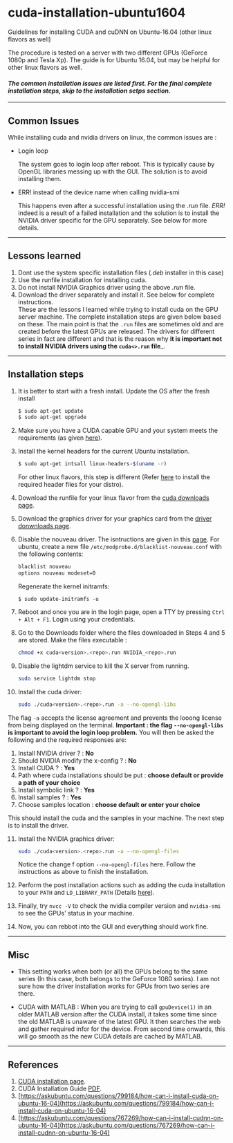 # cuda-installation-ubuntu1604
Guidelines for installing CUDA and cuDNN on Ubuntu-16.04 (other linux flavors as well)

The procedure is tested on a server with two different GPUs (GeForce 1080p and Tesla Xp).
The guide is for Ubuntu 16.04, but may be helpful for other linux flavors as well.

#### *The common installation issues are listed first. For the final complete installation steps, skip to the installation setps section.* ####
----
 ## Common Issues ##
While installing cuda and nvidia drivers on linux, the common issues are :
* Login loop 
  
  The system goes to login loop after reboot. This is typically cause by OpenGL libraries messing up with the GUI. The solution is to avoid installing them.

* ERR! instead of the device name when calling nvidia-smi
  
  This happens even after a successful installation using the *.run* file. *ERR!* indeed is a result of a failed installation and the solution is to install the NVIDIA driver specific for the GPU separately. See below for more details.
----
## Lessons learned ##
 1. Dont use the system specific installation files (*.deb* installer in this case)
 2. Use the runfile installation for installing cuda.
 3. Do not install NVIDIA Graphics driver using the above *.run* file.
 4. Download the driver separately and install it. See below for complete instructions.  
  These are the lessons I learned while trying to install cuda on the GPU server machine. The complete installation steps are   given below based on these. The main point is that the `.run` files are sometimes old and are created before the latest GPUs are released. The drivers for different series in fact are different and that is the reason why __it is important not to install NVIDIA drivers using the `cuda<>.run` file___.
----
## Installation steps ##
1. It is better to start with a fresh install. Update the OS after the fresh install
      
   ```bash
   $ sudo apt-get update 
   $ sudo apt-get upgrade 
   ```
2. Make sure you have a CUDA capable GPU and your system meets the requirements (as given [here](http://docs.nvidia.com/cuda/cuda-installation-guide-linux/index.html#pre-installation-actions)).

3. Install the kernel headers for the current Ubuntu installation.
    ```bash
    $ sudo apt-get intsall linux-headers-$(uname -r)
    ```
    For other linux flavors, this step is different (Refer [here](http://docs.nvidia.com/cuda/cuda-installation-guide-linux/index.html#pre-installation-actions) to install the required header files for your distro).
  
4. Download the runfile for your linux flavor from the [cuda downloads page](https://developer.nvidia.com/cuda-downloads).

5. Download the graphics driver for your graphics card from the [driver donwnloads page](http://www.nvidia.com/Download/index.aspx?lang=en-us).

6. Disable the nouveau driver. The isntructions are given in this [page](http://docs.nvidia.com/cuda/cuda-installation-guide-linux/index.html#runfile-nouveau). For ubuntu, create a new file `/etc/modprobe.d/blacklist-nouveau.conf` with the following contents:
    ```bash
    blacklist nouveau
    options nouveau modeset=0  
    ```
    Regenerate the kernel initramfs:
    
       $ sudo update-initramfs -u
      
7. Reboot and once you are in the login page, open a TTY by pressing `Ctrl + Alt + F1`. Login using your credentials.

8. Go to the Downloads folder where the files downloaded in Steps 4 and 5 are stored. Make the files executable :
    ```bash
    chmod +x cuda<version>.<repo>.run NVIDIA_<repo>.run
    ```

9. Disable the lightdm service to kill the X server from running.
    ```bash
    sudo service lightdm stop
    ```
10. Install the cuda driver:
    ```bash
    sudo ./cuda<version>.<repo>.run -a --no-opengl-libs
    ```
   The flag `-a` accepts the license agreement and prevents the looong license from being displayed on the terminal. 
   __Important :  the flag `--no-opengl-libs` is important to avoid the login loop problem.__
   You will then be asked the following and the required responses are:
   
  1. Install NVIDIA driver ? : __No__
  2. Should NVIDIA modify the x-config ? : __No__
  3. Install CUDA ? : __Yes__   
  4. Path where cuda installations should be put : __choose default or provide a path of your choice__
  5. Install symbolic link ? : __Yes__     
  6. Install samples ? : __Yes__
  7. Choose samples location : __choose default or enter your choice__
    
   This should install the cuda and the samples in your machine. The next step is to install the driver.
 
11. Install the NVIDIA graphics driver:
    ```bash
    sudo ./cuda<version>.<repo>.run -a --no-opengl-files
    ```
    Notice the change f option `--no-opengl-files` here. Follow the instructions as above to finish the installation. 
  
12. Perform the post installation actions such as adding the cuda installation to your `PATH` and `LD_LIBRARY_PATH` (Details [here](http://docs.nvidia.com/cuda/cuda-installation-guide-linux/index.html#post-installation-actions)).

13. Finally, try `nvcc -V` to check the nvidia compiler version and `nvidia-smi` to see the GPUs' status in your machine.

14. Now, you can rebbot into the GUI and everything should work fine.

----

## Misc ##
* This setting works when both (or all) the GPUs belong to the same series (In this case, both belongs to the GeForce 1080 series). I am not sure how the driver installation works for GPUs from two series are there.

* CUDA with MATLAB : When you are trying to call `gpuDevice(1)` in an older MATLAB version after the CUDA install, it takes some time since the old MATLAB is unaware of the latest GPU. It then searches the web and gather required infor for the device. From second time onwards, this will go smooth as the new CUDA details are cached by MATLAB.

----
## References ##
1. [CUDA installation page](http://docs.nvidia.com/cuda/cuda-installation-guide-linux/index.html).
2. CUDA Installation Guide [PDF](http://developer.download.nvidia.com/compute/cuda/7.5/Prod/docs/sidebar/CUDA_Installation_Guide_Linux.pdf).
3. [https://askubuntu.com/questions/799184/how-can-i-install-cuda-on-ubuntu-16-04](https://askubuntu.com/questions/799184/how-can-i-install-cuda-on-ubuntu-16-04)
4. [https://askubuntu.com/questions/767269/how-can-i-install-cudnn-on-ubuntu-16-04](https://askubuntu.com/questions/767269/how-can-i-install-cudnn-on-ubuntu-16-04)
